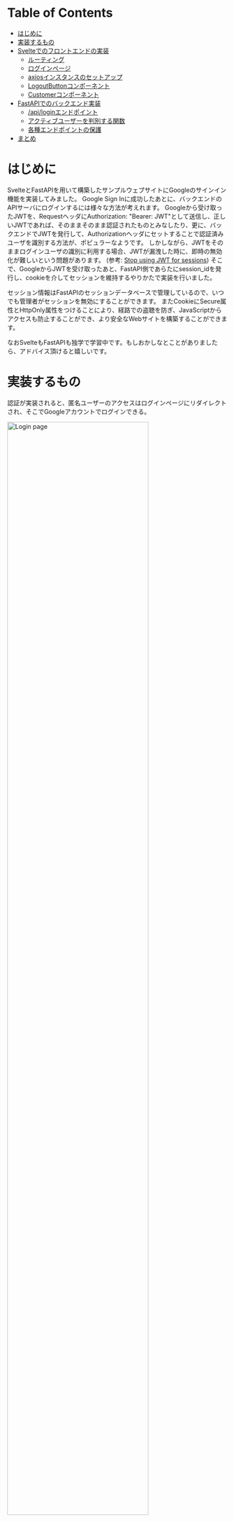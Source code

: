 <!-- <textarea border-style:dotted="border-style:dotted" class="markdown" disabled="disabled"> -->
<!-- <a href="" target="_blank"><img src="" width="30%"></a> -->

Table of Contents
=================

* [はじめに](#はじめに)
* [実装するもの](#実装するもの)
* [Svelteでのフロントエンドの実装](#svelteでのフロントエンドの実装)
   * [ルーティング](#ルーティング)
   * [ログインページ](#ログインページ)
   * [axiosインスタンスのセットアップ](#axiosインスタンスのセットアップ)
   * [LogoutButtonコンポーネント](#logoutbuttonコンポーネント)
   * [Customerコンポーネント](#customerコンポーネント)
* [FastAPIでのバックエンド実装](#fastapiでのバックエンド実装)
   * [/api/loginエンドポイント](#apiloginエンドポイント)
   * [アクティブユーザーを判別する関数](#アクティブユーザーを判別する関数)
   * [各種エンドポイントの保護](#各種エンドポイントの保護)
* [まとめ](#まとめ)

# はじめに

SvelteとFastAPIを用いて構築したサンプルウェブサイトにGoogleのサインイン機能を実装してみました。
Google Sign Inに成功したあとに、バックエンドのAPIサーバにログインするには様々な方法が考えれます。
Googleから受け取ったJWTを、RequestヘッダにAuthorization: "Bearer: JWT"として送信し、正しいJWTであれば、そのままそのまま認証されたものとみなしたり、更に、バックエンドでJWTを発行して、Authorizationヘッダにセットすることで認証済みユーザを識別する方法が、ポピュラーなようです。
しかしながら、JWTをそのままログインユーザの識別に利用する場合、JWTが漏洩した時に、即時の無効化が難しいという問題があります。
(参考: [Stop using JWT for sessions](http://cryto.net/~joepie91/blog/2016/06/13/stop-using-jwt-for-sessions/))
そこで、GoogleからJWTを受け取ったあと、FastAPI側であらたにsession_idを発行し、cookieを介してセッションを維持するやりかたで実装を行いました。

セッション情報はFastAPIのセッションデータベースで管理しているので、いつでも管理者がセッションを無効にすることができます。
またCookieにSecure属性とHttpOnly属性をつけることにより、経路での盗聴を防ぎ、JavaScriptからアクセスも防止することができ、より安全なWebサイトを構築することができます。

なおSvelteもFastAPIも独学で学習中です。もしおかしなとことがありましたら、アドバイス頂けると嬉しいです。

# 実装するもの

認証が実装されると、匿名ユーザーのアクセスはログインページにリダイレクトされ、そこでGoogleアカウントでログインできる。

<a href="https://github.com/ktaka-ccmp/react-api-oauth2-example/blob/master/images/AuthLogin3-2.png" target="_blank">
<img src="https://github.com/ktaka-ccmp/react-api-oauth2-example/blob/master/images/AuthLogin3-2.png" width="80%" alt="Login page" title="Login page">
</a>

Customerページは、認証に成功した場合にのみ表示することができます。

<a href="https://github.com/ktaka-ccmp/react-api-oauth2-example/blob/master/images/AuthCustomer.png" target="_blank">
<img src="https://github.com/ktaka-ccmp/react-api-oauth2-example/blob/master/images/AuthCustomer.png" width="80%" alt="Customer page for authenticated users" title="Customer page for authenticated users">
</a>

FastAPIではSwagger UIによるドキュメントページが自動生成されます。

<a href="https://github.com/ktaka-ccmp/react-api-oauth2-example/blob/master/images/fastapi01.png" target="_blank">
<img src="https://github.com/ktaka-ccmp/react-api-oauth2-example/blob/master/images/fastapi01.png" width="80%" alt="FastAPI OpenAPI doc page" title="FastAPI OpenAPI doc page">
</a>

# Svelteでのフロントエンドの実装

Svelteをフロントエンドを実装します。バックエンドからcustomerデータを取得しテーブル表示するページに、Google OAuth2を利用した認証機能を実装します。

Google Sign Inに成功し、取得したJWTをバックエンドのAPIサーバに送信します。
バックエンド側は、JWTをベリファイしユーザーアカウントを作成し、session_idをcookieにセットしてレスポンスを返信します。
これ以降、バックエンドにリクエストを送る際には、常にcookieにsession_idをセットして、リクエストを送信します。

実装したコードは以下のレポジトリにあります。
* https://github.com/ktaka-ccmp/react-api-oauth2-example/tree/master/google-oauth/frontend-svelte

ログイン機能の実装ポイントについて以下に説明します。

## ルーティング

* svelete-routingを利用します。
* **/customer**はCustomerコンポーネントを表示します。
* **/login**はLoginPageコンポーネントを表示します。

App.svelte
```
<script>
  import { Router, Link, Route } from "svelte-routing";
  import Top from "./components/Top.svelte";
  import Customer from "./components/Customer.svelte";
  import NoMatch from "./components/NoMatch.svelte";
  import LoginPage from "./components/LoginPage.svelte";

  export let url = "";
</script>

<div class="container-sm">
  <Router {url}>
    <nav>
      <table class="table-borderless table-responsive">
        <tbody>
          <tr><td><Link to="/">Top</Link></td></tr>
          <tr><td><Link to="/customer">Customer</Link></td></tr>
        </tbody>
      </table>
    </nav>

    <div>
      <Route path="/"><Top /></Route>
      <Route path="/customer"><Customer /></Route>
      <Route path="/login"><LoginPage /></Route>
      <Route path="*"><NoMatch /></Route>
    </div>
  </Router>
</div>
```

## ログインページ

* GoogleのSign Inボタンを表示します。
* OneTapインターフェースも表示します。
* GoogleでSign In後に、コールバックファンクションbackendAuthを呼び出します。
* backendAuthで、Google Sign Inで得られたレスポンスをhttp://localhost/api/login に送信します。レスポンスにはJWTトークンが含まれます。
* バックエンドでのログインが成功した場合、**/login** の直前にいたページにリダイレクトします。
* バックエンドでのログインに失敗した場合、後述のapiAxios.interceptorのエラー処理が行われます。すなわち、もう一度**/login** ページにリダイレクトされます。

LoginPage.svelte
```
<script>
  import { onMount } from "svelte";
  import { apiAxios } from "../lib/apiAxios";
  import { useLocation, navigate } from "svelte-routing";

  let location = useLocation();
  let origin = $location.state?.from;

  const backendAuth = (response) => {
    const data = JSON.stringify(response, null, 2);

    apiAxios
      .post(`/api/login/`, data)
      .then((res) => {
        navigate(origin, { replace: true });
      });
  };

  onMount(() => {

    google.accounts.id.initialize({
      /* global google */
      client_id: import.meta.env.VITE_APP_GOOGLE_OAUTH2_CLIENT_ID,
      callback: (r) => backendAuth(r),
      ux_mode: "popup",
    });

    google.accounts.id.renderButton(document.getElementById("signInDiv"), {
      theme: "filled_blue",
      size: "large",
      shape: "circle",
    });

    google.accounts.id.prompt();
  });
</script>

<main>
  <h2>Login page</h2>
  <div id="signInDiv"></div>
</main>
```

## axiosインスタンスのセットアップ

* **withCredentials: true**をセットすることにより、axiosはcookieを送信するようになります。
* axiosのinterceptorsで、error処理を行います。バックエンドから**401 Unauthorized**、**403 Forbidden** が返ってきた場合、/loginへリダイレクトします。

apiAxios.js
```
import axios from "axios";
import { navigate } from "svelte-routing";

export const apiAxios = axios.create({
  baseURL: `${import.meta.env.VITE_APP_API_SERVER}`,
  withCredentials: true,
});

apiAxios.interceptors.response.use(
  (response) => {
    return response;
  },
  (error) => {
    if (error.response.status === 401 || error.response.status === 403) {
        console.log(
        "apiAxios failed. Redirecting to /login... from",
        location.pathname
      );
      navigate("/login", { state: { from: location.pathname }, replace: true });
    }
    return Promise.reject(error);
  }
);
```

## LogoutButtonコンポーネント

* Logoutボタンを表示するコンポーネントです。
* onMount時に、バックエンドサーバにアクセスし、ログインしているユーザーのユーザー情報を取得します。
* cookieにsession_idが無い場合、すなわち未ログインの場合にはユーザー情報に失敗し、apiAxios.interceptorのエラー処理により、**/login** ページにリダイレクトされます。

```
<script>
  import { onMount } from "svelte";
  import { apiAxios } from "../lib/apiAxios.js";

  let user;

  onMount(() => {
    console.log("Logout Component Mounted");
    getUser();
  });

  const handleLogout = () => {
    user = null;
    apiAxios
      .get(`/api/logout/`)
      .then((res) => {
        console.log("backendLogout", res);
        getUser();
      })
      .catch((error) => console.log("Logout failed: ", error));
  };

  const getUser = () => {
    apiAxios
      .get(`/api/user/`)
      .then((res) => {
        user = res.data;
        console.log("getUser: user:", user);
      })
      .catch((error) => console.log("getUser faild: ", error.response));
  };

  const onLogout = handleLogout;
</script>

<div>
  Authenticated as {user?.username} &nbsp;
  <button type="button" on:click={onLogout}>Sign Out</button>
</div>
```

## Customerコンポーネント

* バックエンドサーバからデータを取得し、テーブル表示するコンポーネント。
* **LogoutButton** コンポーネントがページ内に配置されているので、未ログインの場合には、**/login** ページにリダイレクトされる。

```
<script>
  import { onMount } from "svelte";
  import { apiAxios } from "../lib/apiAxios";
  import LogoutButton from "./LogoutButton.svelte";

  let customers = [];

  const getCustomers = async () => {
    await apiAxios
      .get(`/api/customer/`)
      .then((res) => {
        customers = res.data.results;
      })
      .catch((error) => {
        console.log(error);
      });
  };

  onMount(async () => {
    getCustomers();
  });
</script>

<LogoutButton />

<h2>This is Customer.</h2>

{#await customers}
  <p>Loading ...</p>
{:then customers}
  <div class="table-responsive">
    <table class="table table-bordered table-hover table-striped">
      <thead class="table-light">
        <tr>
          <th>id</th>
          <th>name</th>
          <th>email</th>
        </tr>
      </thead>
      <tbody>
        {#each customers as cs}
          <tr>
            <td>{cs.id}</td>
            <td>{cs.name}</td>
            <td>{cs.email}</td>
          </tr>
        {/each}
      </tbody>
    </table>
  </div>
{/await}
```

# FastAPIでのバックエンド実装

FastAPIを使用して、バックエンドのAPIサーバを実装します。
フロントエンドから受け取ったJWTのVerifyに成功した場合、ログインユーザーのsession_idを発行しセッションデータベースに登録します。
作成したsession_idをcookieにセットし、レスポンスを送信します。
受け取ったJWTに対応するユーザーがデータベースに存在しない場合、あらたにユーザーを作成します。

認証で保護されたエンドポイントへのリクエストを受け取った場合、cookieにセットされたsession_idとセッションデータベースを照合し、有効なセッション情報が存在している場合のみ、要求されたデータを返信します。

実装したコードは以下のレポジトリにあります。
* https://github.com/ktaka-ccmp/react-api-oauth2-example/tree/master/google-oauth/backend-fastapi

ログイン機能の実装ポイントについて以下に説明します。

## /api/loginエンドポイント

* フロントエンドからJWTを受け取り、[verify](https://github.com/googleapis/google-auth-library-python/blob/main/google/oauth2/id_token.py#L107)します。verifyにはgoogleのエンドポイントから取得した公開証明書を使います。
* verifyに成功すると、JWT内のemailアドレスを用いusername="emailアドレス"、email="emailアドレス"として、ユーザーデータベースにユーザーを登録します。
* 作成したユーザーの情報と新に作成したsession_idをセッションデータベースに登録します。
* cookieにsession_idをセットし、レスポンスを返します。

auth/auth.py
```
async def VerifyToken(jwt: str):
    try:
        idinfo = id_token.verify_oauth2_token(
            jwt,
            requests.Request(),
            settings.google_oauth2_client_id)
    except ValueError:
        print("Error: Failed to validate JWT token with GOOGLE_OAUTH2_CLIENT_ID=" + settings.google_oauth2_client_id +".")
        return None

    print("idinfo: ", idinfo)
    return idinfo

@router.post("/login")
async def login(request: Request, response: Response, ds: Session = Depends(get_db), cs: Session = Depends(get_cache)):
    body = await request.body()
    jwt = json.loads(body)["credential"]
    if jwt == None:
        return  Response("Error: No JWT found")
    print("JWT token: " + jwt)

    idinfo = await VerifyToken(jwt)
    if not idinfo:
        print("Error: Failed to validate JWT token")
        return  Response("Error: Failed to validate JWT token")

    user = await GetOrCreateUser(idinfo, ds)

    if user:
        user_dict = get_user_by_name(user.name, ds)
        if not user_dict:
            raise HTTPException(status_code=HTTP_500_INTERNAL_SERVER_ERROR, detail="Error: User not exist in User table in DB.")
        user = UserBase(**user_dict)
        session_id = create_session(user, cs)
        response.set_cookie(
            key="session_id",
            value=session_id,
            httponly=True,
            max_age=1800,
            expires=1800,
        )
    else:
        return Response("Error: Auth failed")
    return {"Authenticated_as": user.name}
```

## アクティブユーザーを判別する関数

* FastAPIが受け取ったリクエストのCookieからsession_idを取り出し、セッションデータベース内のエントリと一致すればログイン済みとみなす。
* **get_current_active_user** で、disabledのフラグが立っていないか判別している。
* **get_admin_user** で、adminのフラグが立っているかどうか判別している。

auth/auth.py
```
async def get_current_user(ds: Session = Depends(get_db), cs: Session = Depends(get_cache), session_id: str = Depends(oauth2_scheme)):
    if not session_id:
        return None

    session = get_session_by_session_id(session_id, cs)
    if not session:
        return None

    username = session["name"]
    user_dict = get_user_by_name(username, ds)
    user=UserBase(**user_dict)

    if not user:
        raise HTTPException(
            status_code=status.HTTP_401_UNAUTHORIZED,
            detail="Invalid authentication credentials",
        )
    return user

async def get_current_active_user(current_user: User = Depends(get_current_user)):
    if not current_user:
        raise HTTPException(status_code=HTTP_401_UNAUTHORIZED, detail="NotAuthenticated")
    if current_user.disabled:
        raise HTTPException(status_code=HTTP_403_FORBIDDEN, detail="Inactive user")
    return current_user

async def get_admin_user(current_user: User = Depends(get_current_active_user)):
    print("CurrentUser: ", current_user)
    if not current_user.admin:
        raise HTTPException(status_code=HTTP_403_FORBIDDEN, detail="Admin Privilege Required")
    return current_user
```

## 各種エンドポイントの保護

* Depends(get_current_active_user) により、**(/api)/user/** エンドポイントはログインユーザーのみがアクセスできる。

auth/auth.py
```
@router.get("/user/")
async def get_user(user: UserBase = Depends(get_current_active_user)):
    return {"username": user.name, "email": user.email,}
```

* **customer/customer.py** で定義されたルートは**dependencies=[Depends(auth.auth.get_current_active_user)]** により、認証済みユーザーのみがアクセスできる。
* **admin/user.py** で定義されたルートは**dependencies=[Depends(auth.auth.get_admin_user)]** により、Adminユーザーのみがアクセスできる。

main.py
```
import admin.debug, admin.user, auth.auth, auth.debug
import customer.customer

app = FastAPI()

app.include_router(
    customer.customer.router,
    prefix="/api",
    tags=["CustomerForAuthenticatedUser"],
    dependencies=[Depends(auth.auth.get_current_active_user)],
)

app.include_router(
    admin.user.router,
    prefix="/api",
    tags=["AdminOnly"],
    dependencies=[Depends(auth.auth.get_admin_user)],
)
```

# まとめ

SvelteとFastAPIを用いて構築したサンプルウェブサイトにGoogleのサインイン機能を実装してみました。
、GoogleからJWTを受け取ったあと、FastAPI側であらたにsession_idを発行し、cookieを介してセッションを維持するやりかたで実装を行いました。
セッション情報はFastAPIのセッションデータベースで管理しているので、いつでも管理者がセッションを無効にすることができます。
またCookieにSecure属性とHttpOnly属性をつけることにより、経路での盗聴を防ぎ、JavaScriptからアクセスも防止することができ、より安全なWebサイトを構築することができます。

<!-- </textarea> -->
